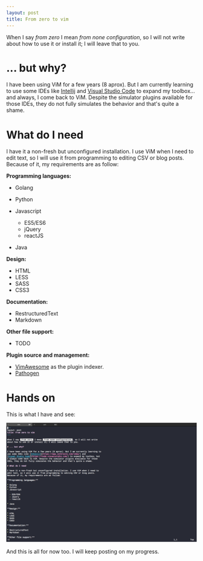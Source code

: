 ```yaml
---
layout: post
title: From zero to vim
---
```


When I say _from zero_ I mean _from none configuration_, so I will not write
about how to use it or install it; I will leave that to you.

# ... but why?

I have been using ViM for a few years (8 aprox). But I am currently learning to
use some IDEs like [Intellij](https://www.jetbrains.com/idea/) and
[Visual Studio Code](https://code.visualstudio.com/) to expand my toolbox...
and always, I come back to ViM. Despite the simulator plugins available for
those IDEs, they do not fully simulates the behavior and that's quite a shame.

# What do I need

I have it a non-fresh but unconfigured installation. I use ViM when I need to
edit text, so I will use it from programming to editing CSV or blog posts.
Because of it, my requirements are as follow:

**Programming languages:**

* Golang
* Python
* Javascript

  - ES5/ES6
  - jQuery
  - reactJS

* Java

**Design:**

* HTML
* LESS
* SASS
* CSS3

**Documentation:**

* RestructuredText
* Markdown

**Other file support:**

* TODO

**Plugin source and management:**

* [VimAwesome](https://vimawesome.com/) as the plugin indexer.
* [Pathogen](https://github.com/tpope/vim-pathogen)

# Hands on

This is what I have and see:

![raw vim](/assets/vim/raw-vim.png)

And this is all for now too. I will keep posting on my progress.
